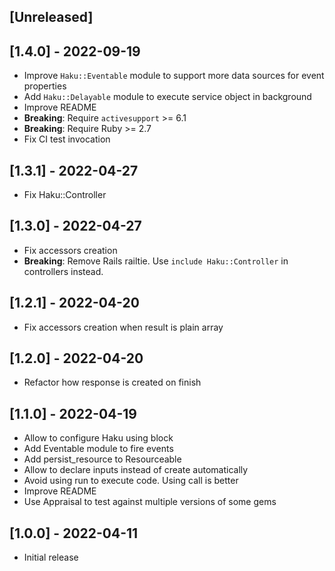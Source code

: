 ## [Unreleased]

## [1.4.0] - 2022-09-19
- Improve `Haku::Eventable` module to support more data sources for event properties
- Add `Haku::Delayable` module to execute service object in background
- Improve README
- **Breaking**: Require `activesupport` >= 6.1
- **Breaking**: Require Ruby >= 2.7
- Fix CI test invocation

## [1.3.1] - 2022-04-27
- Fix Haku::Controller

## [1.3.0] - 2022-04-27
- Fix accessors creation
- **Breaking**: Remove Rails railtie. Use `include Haku::Controller` in controllers instead.

## [1.2.1] - 2022-04-20
- Fix accessors creation when result is plain array

## [1.2.0] - 2022-04-20
- Refactor how response is created on finish

## [1.1.0] - 2022-04-19
- Allow to configure Haku using block
- Add Eventable module to fire events
- Add persist_resource to Resourceable
- Allow to declare inputs instead of create automatically
- Avoid using run to execute code. Using call is better
- Improve README
- Use Appraisal to test against multiple versions of some gems

## [1.0.0] - 2022-04-11
- Initial release
